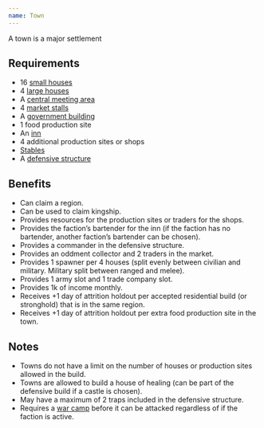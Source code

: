 ```yaml
---
name: Town
---
```


A town is a major settlement

## Requirements
- 16 [small houses](/docs/_residentialClaimbuildComponents/house.md)
- 4 [large houses](/docs/_residentialClaimbuildComponents/largeHouse.md)
- A [central meeting area](/docs/_residentialClaimbuildComponents/meetingArea.md)
- 4 [market stalls](/docs/_residentialClaimbuildComponents/marketStall.md)
- A [government building](/docs/_residentialClaimbuildComponents/governmentBuilding.md)
- 1 food production site
- An [inn](/docs/_residentialClaimbuildComponents/inn.md)
- 4 additional production sites or shops
- [Stables](/docs/_residentialClaimbuildComponents/stables.md)
- A [defensive structure](/docs/_residentialClaimbuildComponents/defensiveStructure.md)

## Benefits
- Can claim a region.
- Can be used to claim kingship.
- Provides resources for the production sites or traders for the shops.
- Provides the faction’s bartender for the inn (if the faction has no bartender, another faction’s bartender can be chosen).
- Provides a commander in the defensive structure.
- Provides an oddment collector and 2 traders in the market.
- Provides 1 spawner per 4 houses (split evenly between civilian and military. Military split between ranged and melee).
- Provides 1 army slot and 1 trade company slot.
- Provides 1k of income monthly.
- Receives +1 day of attrition holdout per accepted residential build (or stronghold) that is in the same region.
- Receives +1 day of attrition holdout per extra food production site in the town.

## Notes
- Towns do not have a limit on the number of houses or production sites allowed in the build.
- Towns are allowed to build a house of healing (can be part of the defensive build if a castle is chosen).
- May have a maximum of 2 traps included in the defensive structure.
- Requires a [war camp](/docs/_camps/warCamp.md) before it can be attacked regardless of if the faction is active.
